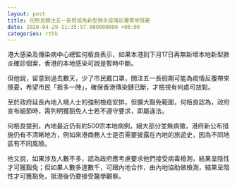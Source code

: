 ```yaml
---
layout: post
title: 何栢良關注五一長假或為新型肺炎疫情反覆帶來隱憂
date: 2020-04-29 11:35:57.000000000 +08:00
categories: rthk
---
```


港大感染及傳染病中心總監何栢良表示，如果本港到下月17日再無新增本地新型肺炎確診個案，香港的本地感染可說是暫時中斷。

但他說，留意到過去數天，少了市民戴口罩，關注五一長假期可能為疫情反覆帶來隱憂，希望市民「捱多一陣」，確保香港傳染鏈已斷，才檢視有何處可放鬆。

至於政府延長內地入境人士的強制檢疫安排，但擴大豁免範圍，何栢良認為，政府宣布細節時，需列明獲豁免人士若不遵守要求，即屬違法。

何栢良提到，內地最近仍有約500宗本地病例，絕大部分並無病徵，港府新公布措施仍有不清晰地方，例如來港商務人士是否需要披露在內地的旅遊史，因為不同地區有不同風險。

他又說，如果涉及人數不多，認為政府應考慮要求他們接受病毒檢測，結果呈陰性才可獲豁免；但如果人數多達數千，可跟內地合作，由內地協助做檢測，結果呈陰性才可獲豁免，抵港後仍要接受醫學觀察。
